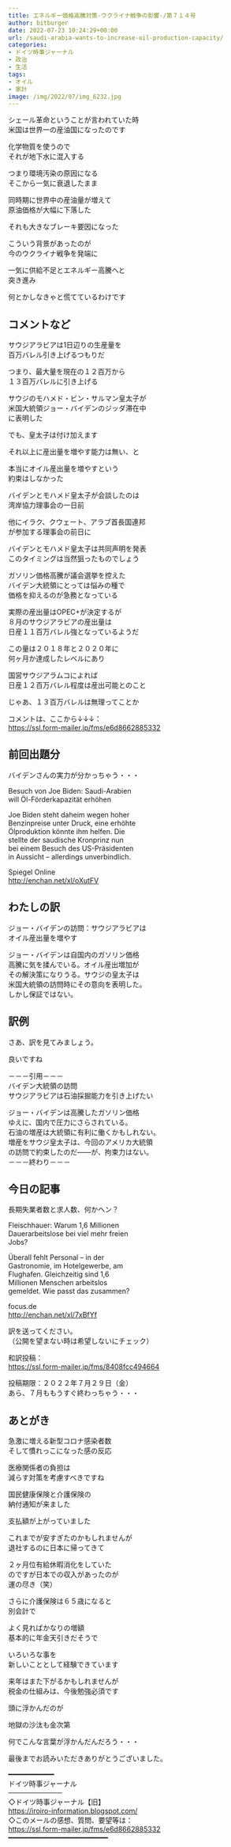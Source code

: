```yaml
---
title: エネルギー価格高騰対策-ウクライナ戦争の影響-/第７１４号
author: bitburger
date: 2022-07-23 10:24:29+00:00
url: /saudi-arabia-wants-to-increase-oil-production-capacity/
categories:
- ドイツ時事ジャーナル
- 政治
- 生活
tags:
- オイル
- 家計
image: /img/2022/07/img_6232.jpg
---
```

シェール革命ということが言われていた時  
米国は世界一の産油国になったのです

化学物質を使うので  
それが地下水に混入する

つまり環境汚染の原因になる  
そこから一気に衰退したまま

同時期に世界中の産油量が増えて  
原油価格が大幅に下落した

それも大きなブレーキ要因になった

こういう背景があったのが  
今のウクライナ戦争を発端に

一気に供給不足とエネルギー高騰へと  
突き進み

何とかしなきゃと慌てているわけです

## コメントなど 

サウジアラビアは1日辺りの生産量を  
百万バレル引き上げるつもりだ

つまり、最大量を現在の１２百万から  
１３百万バレルに引き上げる

サウジのモハメド・ビン・サルマン皇太子が  
米国大統領ジョー・バイデンのジッダ滞在中  
に表明した

でも、皇太子は付け加えます

それ以上に産出量を増やす能力は無い、と

本当にオイル産出量を増やすという  
約束はしなかった

バイデンとモハメド皇太子が会談したのは  
湾岸協力理事会の一日前

他にイラク、クウェート、アラブ首長国連邦  
が参加する理事会の前日に

バイデンとモハメド皇太子は共同声明を発表  
このタイミングは当然狙ったものでしょう

ガソリン価格高騰が議会選挙を控えた  
バイデン大統領にとっては悩みの種で  
価格を抑えるのが急務となっている

実際の産出量はOPEC+が決定するが  
８月のサウジアラビアの産出量は  
日産１１百万バレル強となっているようだ

この量は２０１８年と２０２０年に  
何ヶ月か達成したレベルにあり

国営サウジアラムコによれば  
日産１２百万バレル程度は産出可能とのこと

じゃあ、１３百万バレルは無理ってことか

コメントは、ここから↓↓↓：  
<https://ssl.form-mailer.jp/fms/e6d8662885332>

## 前回出題分 

バイデンさんの実力が分かっちゃう・・・

Besuch von Joe Biden: Saudi-Arabien  
will Öl-Förderkapazität erhöhen

Joe Biden steht daheim wegen hoher  
Benzinpreise unter Druck, eine erhöhte  
Ölproduktion könnte ihm helfen. Die  
stellte der saudische Kronprinz nun  
bei einem Besuch des US-Präsidenten  
in Aussicht – allerdings unverbindlich.

Spiegel Online  
<http://enchan.net/xl/oXutFV>

## わたしの訳 

ジョー・バイデンの訪問：サウジアラビアは  
オイル産出量を増やす

ジョー・バイデンは自国内のガソリン価格  
高騰に気を揉んでいる。オイル産出増加が  
その解決策になりうる。サウジの皇太子は  
米国大統領の訪問時にその意向を表明した。  
しかし保証ではない。

## 訳例 

さあ、訳を見てみましょう。

良いですね

－－－引用－－－  
バイデン大統領の訪問  
サウジアラビアは石油採掘能力を引き上げたい

ジョー・バイデンは高騰したガソリン価格  
ゆえに、国内で圧力にさらされている。  
石油の増産は大統領に有利に働くかもしれない。  
増産をサウジ皇太子は、今回のアメリカ大統領  
の訪問で約束したのだ――が、拘束力はない。  
－－－終わり－－－

## 今日の記事 

長期失業者数と求人数、何かヘン？

Fleischhauer: Warum 1,6 Millionen  
Dauerarbeitslose bei viel mehr freien  
Jobs?

Überall fehlt Personal – in der  
Gastronomie, im Hotelgewerbe, am  
Flughafen. Gleichzeitig sind 1,6  
Millionen Menschen arbeitslos  
gemeldet. Wie passt das zusammen?

focus.de  
<http://enchan.net/xl/7xBfYf>

訳を送ってください。  
（公開を望まない時は希望しないにチェック）

和訳投稿：  
<https://ssl.form-mailer.jp/fms/8408fcc494664>

投稿期限：２０２２年７月２９日（金）  
あら、７月ももうすぐ終わっちゃう・・・

## あとがき 

急激に増える新型コロナ感染者数  
そして慣れっこになった感の反応

医療関係者の負担は  
減らす対策を考慮すべきですね

国民健康保険と介護保険の  
納付通知が来ました

支払額が上がっていました

これまでが安すぎたのかもしれませんが  
退社するのに日本に帰ってきて

２ヶ月位有給休暇消化をしていた  
のですが日本での収入があったのが  
運の尽き（笑）

さらに介護保険は６５歳になると  
別会計で

よく見ればかなりの増額  
基本的に年金天引きだそうで

いろいろな事を  
新しいこととして経験できています

来年はまた下がるかもしれませんが  
税金の仕組みは、今後勉強必須です

頭に浮かんだのが

地獄の沙汰も金次第

何でこんな言葉が浮かんだんだろう・・・

最後までお読みいただきありがとうございました。

━━━━━━━━━━━  
ドイツ時事ジャーナル  
───────────  
◇ドイツ時事ジャーナル【旧】  
<https://iroiro-information.blogspot.com/>  
◇このメールの感想、質問、要望等は：  
<https://ssl.form-mailer.jp/fms/e6d8662885332>  
━━━━━━━━━━━━━━━━━━━━━━━━